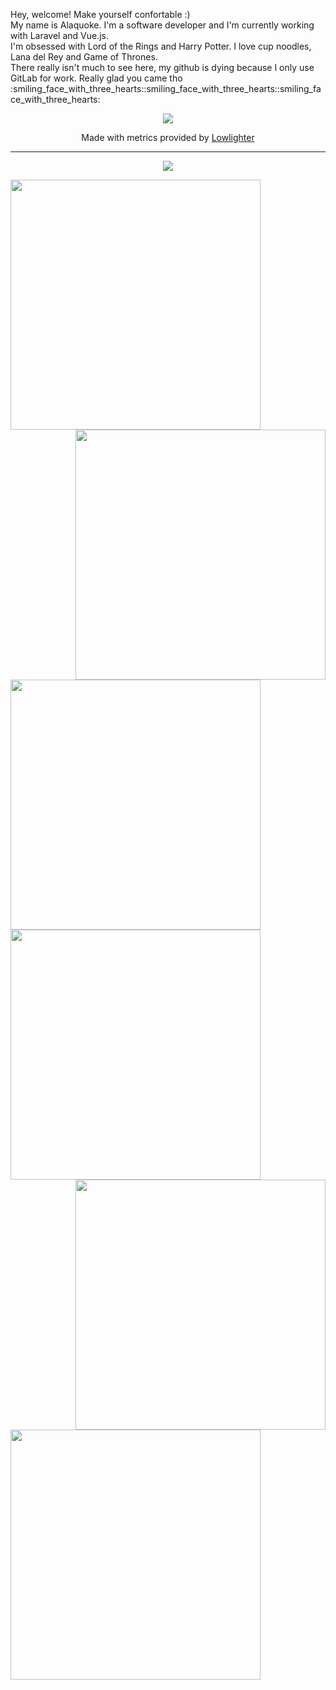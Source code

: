 <div align='left'><p>Hey, welcome! Make yourself confortable :)<br/> My name is Alaquoke. I'm a software developer and I'm currently working with Laravel and Vue.js.<br> I'm obsessed with Lord of the Rings and Harry Potter. I love cup noodles, Lana del Rey and Game of Thrones.<br/>There really isn't much to see here, my github is dying because I only use GitLab for work. Really glad you came tho :smiling_face_with_three_hearts::smiling_face_with_three_hearts::smiling_face_with_three_hearts: </p>
    <div align="center">
    <img src="https://badges.pufler.dev/visits/MigCamo/MigCamo"/> <p>Made with metrics provided by <a href="https://github.com/lowlighter/metrics">Lowlighter </a></p>
        <hr>
</div>
    <p align="center">
  <a href="https://skillicons.dev">
    <img src="https://skillicons.dev/icons?i=laravel,php,javascript,vue,java,nodejs,oracle,mysql,bootstrap,git,docker,notion" />
  </a>
</p>
 <img align='left' width="400" src='languages.svg'/>
<img align='right' width="400" src='metrics.plugin.achievements.compact.svg'/>
</div>
<div>
<img align='left' width="400" src='isocalendar.svg'/>
</div>
<div>
     <img align='left' width="400" src='metrics.plugin.wakatime.svg'/>
     <img align='right'  width="400" src='metrics.plugin.anilist.svg'/>
</div>
<div>
 <img align='left' width="400" src='metrics.plugin.activity.svg'/>
</div>
